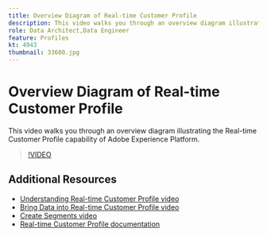 ```yaml
---
title: Overview Diagram of Real-time Customer Profile
description: This video walks you through an overview diagram illustrating the Real-time Customer Profile capability of Adobe Experience Platform.
role: Data Architect,Data Engineer
feature: Profiles
kt: 4943
thumbnail: 33600.jpg
---
```


# Overview Diagram of Real-time Customer Profile

This video walks you through an overview diagram illustrating the Real-time Customer Profile capability of Adobe Experience Platform.

>[!VIDEO](https://video.tv.adobe.com/v/33600?quality=12&learn=on)

## Additional Resources

* [Understanding Real-time Customer Profile video](understanding-the-real-time-customer-profile.md)
* [Bring Data into Real-time Customer Profile video](bring-data-into-the-real-time-customer-profile.md)
* [Create Segments video](../segments/create-segments.md)
* [Real-time Customer Profile documentation](https://www.adobe.com/go/profile-overview-en)